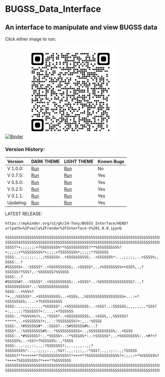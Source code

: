 # BUGSS_Data_Interface

## An interface to manipulate and view BUGSS data

Click either image to run:

[![Binder](https://bugssonline.org/wp-content/themes/BUGS3/assets/images/bugsslogo-square300.png)](https://mybinder.org/v2/gh/24-Tony/BUGSS_Interface/HEAD?urlpath=%2Fvoila%2Frender%2FInterface-V%201.0.0.ipynb%3Fvoila-theme%3Ddark)
[![Binder](https://raw.githubusercontent.com/24-Tony/BUGSS_Interface/main/V1.0.0.png)](https://mybinder.org/v2/gh/24-Tony/BUGSS_Interface/HEAD?urlpath=%2Fvoila%2Frender%2FInterface-V%201.0.0.ipynb)

### Version History:

| Version  | DARK THEME | LIGHT THEME | Known Bugs |
|:---------|:-----------|:------------|:-----------|
| V 1.0.0: | [Run](https://mybinder.org/v2/gh/24-Tony/BUGSS_Interface/HEAD?urlpath=%2Fvoila%2Frender%2FInterface-V%201.0.0.ipynb%3Fvoila-theme%3Ddark) | [Run](https://mybinder.org/v2/gh/24-Tony/BUGSS_Interface/HEAD?urlpath=%2Fvoila%2Frender%2FInterface-V%201.0.0.ipynb) | No |
| V 0.7.5: | [Run](https://mybinder.org/v2/gh/24-Tony/BUGSS_Interface/HEAD?urlpath=%2Fvoila%2Frender%2FInterface-V%200.7.5.ipynb%3Fvoila-theme%3Ddark) | [Run](https://mybinder.org/v2/gh/24-Tony/BUGSS_Interface/HEAD?urlpath=%2Fvoila%2Frender%2FInterface-V%200.7.5.ipynb) | Yes |
| V 0.5.0: | [Run](https://mybinder.org/v2/gh/24-Tony/BUGSS_Interface/HEAD?urlpath=%2Fvoila%2Frender%2FInterface-V%200.5.0.ipynb%3Fvoila-theme%3Ddark) | [Run](https://mybinder.org/v2/gh/24-Tony/BUGSS_Interface/HEAD?urlpath=%2Fvoila%2Frender%2FInterface-V%200.5.0.ipynb) | Yes |
| V 0.2.5: | [Run](https://mybinder.org/v2/gh/24-Tony/BUGSS_Interface/HEAD?urlpath=%2Fvoila%2Frender%2FInterface-V%200.2.5.ipynb%3Fvoila-theme%3Ddark) | [Run](https://mybinder.org/v2/gh/24-Tony/BUGSS_Interface/HEAD?urlpath=%2Fvoila%2Frender%2FInterface-V%200.2.5.ipynb) | Yes |
| V 0.1.1: | [Run](https://mybinder.org/v2/gh/24-Tony/BUGSS_Interface/HEAD?urlpath=%2Fvoila%2Frender%2FInterface-V%200.1.1.ipynb%3Fvoila-theme%3Ddark) | [Run](https://mybinder.org/v2/gh/24-Tony/BUGSS_Interface/HEAD?urlpath=%2Fvoila%2Frender%2FInterface-V%200.1.1.ipynb) | Yes |
| Updating: | [Run](https://mybinder.org/v2/gh/24-Tony/BUGSS_Interface/HEAD?urlpath=%2Fvoila%2Frender%2FInterface.ipynb%3Fvoila-theme%3Ddark) | [Run](https://mybinder.org/v2/gh/24-Tony/BUGSS_Interface/HEAD?urlpath=%2Fvoila%2Frender%2FInterface.ipynb) | Yes |


LATEST RELEASE:

```
https://mybinder.org/v2/gh/24-Tony/BUGSS_Interface/HEAD?urlpath=%2Fvoila%2Frender%2FInterface-V%201.0.0.ipynb
```

```
SSSSSSSSSSSSSSSSSSSSSSSSSSSSSSSSSSSSSSSSSSSSSSSSSSSSSSSSSSSSSSSSSSSSSSSSSSSSSSSSSSSSSSSSSSSSSSSSSSSS
SSSSSSSSSSSSSSSSSSSSSSSSSSSSSSSSSSSSSSSSSSSSSSSSSSSSSSSSSSSSSSSSSSSSSSSSSSSSSSSSSSSSSSSSSSSSSSSSSSSS
SSSS?*+;;;;;;;+?%SSSSSSS%**%SSSSSSSSSS?**%SSSSSSSSS%?+;;;;;+*%SSSSSSS%*+;;;;+?SSSSSSS%*;;;;;*?SSSSSS
SSSS:..:;;;;;:,.,;%SSSSS+..+SSSSSSSSSS;..+SSSSSS%*:..,;;;;;,..+SSSS%;,.:;;;;,.;SSSS?:..:;;;:,.*SSSSS
SSSS:..?#SSSSSS+..:SSSSS*..+SSSSSSSSSS;..+SSSSS*,.,+%SSSSSSS%++SSS%,.,?SSSSSS??SSS?,.:%SSSSSS?%SSSSS
SSSS:..?#SSSSS#?..:SSSSS*..+SSSSSSSSSS;..+SSSS*..:%SSSSSSSSSSSSSSS?..,?SSSSSSSSSSS*..:%SSSSSSSSSSSSS
SSSS:..+%%%%?*+,,;%SSSSS*..+SSSSSSSSSS;..+SSS%,.,%SSSSSSSSSSSSSSSSS+...:+?%SSSSSSSS;...:+?%SSSSSSSSS
SSSS:..,,,,,,...,*%SSSSS*..+SSSSSSSSSS;..+SSS?..:SSSSSS;,,,,,,,,*SSS?+:,...:;?SSSSSS?+:...,:+?SSSSSS
SSSS:..*%%%%%%?+,.,*SSSS*..+SSSSSSSSSS;..+SSS%,.,%SSSSS?*****,..+SSSSSS%?+;,..:?SSSSSSS%?+:,..:%SSSS
SSSS:..?#SSSSSS#*..:SSSS?..:S#SSSSSS#%:..?SSSS*..:%SSSSSSSS#S:..*SSSSSSSSSSS+..;SSSSSSSSSSS%;..+SSSS
SSSS:..*#SSSSSS?:..*SSSSS+..:*%SSSS%*:..+SSSSSS*,.,+%SSSSSSS%:..+#?+?%SSSSS%;..+SS?+?%SSSSS%:.,*SSSS
SSSS:..,:;;;::,.,:?SSSSSSS?;,..,,,,..,;?SSSSSSSS%*:..,:;;;;:..,;%S?:.,,:;;:,.:*SSS?,.,,:;::.,;?SSSSS
SSSS%?**++++++*?%SSSSSSSSSSS%?*++++*?%SSSSSSSSSSSSS%?+;;;;;+*%SSSSSS%?*++++?%SSSSSSS%?*+++*?%SSSSSSS
SSSSSSSSSSSSSSSSSSSSSSSSSSSSSSSSSSSSSSSSSSSSSSSSSSSSSSSSSSSSSSSSSSSSSSSSSSSSSSSSSSSSSSSSSSSSSSSSSSSS
SSSSSSSSSSSSSSSSSSSSSSSSSSSSSSSSSSSSSSSSSSSSSSSSSSSSSSSSSSSSSSSSSSSSSSSSSSSSSSSSSSSSSSSSSSSSSSSSSSSS
```
